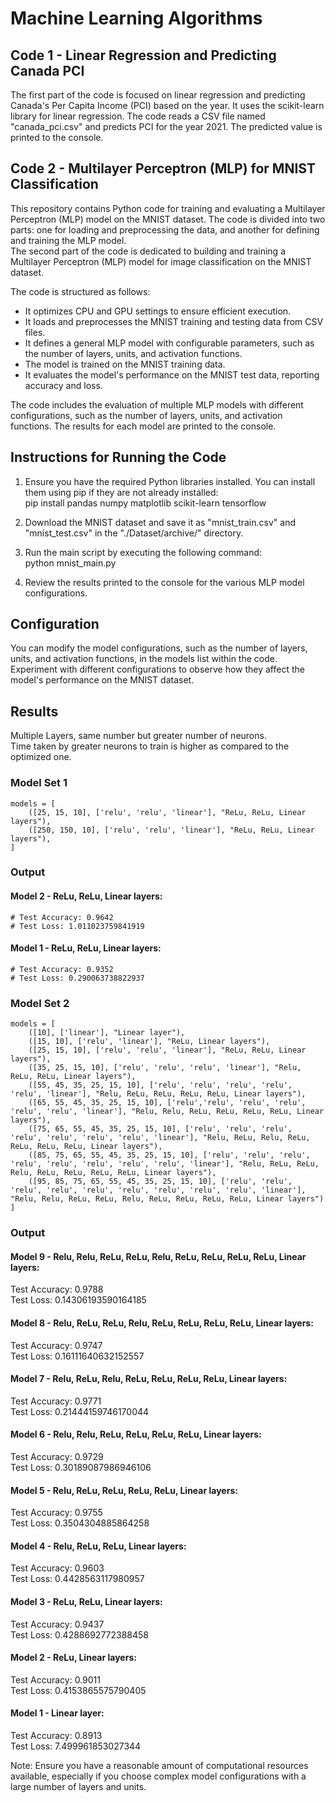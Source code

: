 # Machine Learning Algorithms

## Code 1 - Linear Regression and Predicting Canada PCI

The first part of the code is focused on linear regression and predicting Canada's Per Capita Income (PCI) based on the year. It uses the scikit-learn library for linear regression. The code reads a CSV file named "canada_pci.csv" and predicts PCI for the year 2021. The predicted value is printed to the console.

## Code 2 - Multilayer Perceptron (MLP) for MNIST Classification

This repository contains Python code for training and evaluating a Multilayer Perceptron (MLP) model on the MNIST dataset. The code is divided into two parts: one for loading and preprocessing the data, and another for defining and training the MLP model.  
The second part of the code is dedicated to building and training a Multilayer Perceptron (MLP) model for image classification on the MNIST dataset.  

The code is structured as follows:

- It optimizes CPU and GPU settings to ensure efficient execution.  
- It loads and preprocesses the MNIST training and testing data from CSV files.  
- It defines a general MLP model with configurable parameters, such as the number of layers, units, and activation functions.  
- The model is trained on the MNIST training data.  
- It evaluates the model's performance on the MNIST test data, reporting accuracy and loss.  

The code includes the evaluation of multiple MLP models with different configurations, such as the number of layers, units, and activation functions. The results for each model are printed to the console.  

## Instructions for Running the Code

1. Ensure you have the required Python libraries installed. You can install them using pip if they are not already installed:  
    pip install pandas numpy matplotlib scikit-learn tensorflow

2. Download the MNIST dataset and save it as "mnist_train.csv" and "mnist_test.csv" in the "./Dataset/archive/" directory.  

3. Run the main script by executing the following command:  
    python mnist_main.py

4. Review the results printed to the console for the various MLP model configurations.  

## Configuration

You can modify the model configurations, such as the number of layers, units, and activation functions, in the models list within the code. Experiment with different configurations to observe how they affect the model's performance on the MNIST dataset.

## Results

Multiple Layers, same number but greater number of neurons.  
Time taken by greater neurons to train is higher as compared to the optimized one.  

### Model Set 1

    models = [  
        ([25, 15, 10], ['relu', 'relu', 'linear'], "ReLu, ReLu, Linear layers"),  
        ([250, 150, 10], ['relu', 'relu', 'linear'], "ReLu, ReLu, Linear layers"),  
    ]

### Output

#### Model 2 - ReLu, ReLu, Linear layers:  
    # Test Accuracy: 0.9642  
    # Test Loss: 1.011023759841919  

#### Model 1 - ReLu, ReLu, Linear layers:  
    # Test Accuracy: 0.9352  
    # Test Loss: 0.290063738822937  

### Model Set 2  

    models = [  
        ([10], ['linear'], "Linear layer"),  
        ([15, 10], ['relu', 'linear'], "ReLu, Linear layers"),  
        ([25, 15, 10], ['relu', 'relu', 'linear'], "ReLu, ReLu, Linear layers"),  
        ([35, 25, 15, 10], ['relu', 'relu', 'relu', 'linear'], "Relu, ReLu, ReLu, Linear layers"),  
        ([55, 45, 35, 25, 15, 10], ['relu', 'relu', 'relu', 'relu', 'relu', 'linear'], "Relu, ReLu, ReLu, ReLu, ReLu, Linear layers"),  
        ([65, 55, 45, 35, 25, 15, 10], ['relu','relu', 'relu', 'relu', 'relu', 'relu', 'linear'], "Relu, Relu, ReLu, ReLu, ReLu, ReLu, Linear layers"),  
        ([75, 65, 55, 45, 35, 25, 15, 10], ['relu', 'relu', 'relu', 'relu', 'relu', 'relu', 'relu', 'linear'], "Relu, ReLu, Relu, ReLu, ReLu, ReLu, ReLu, Linear layers"),  
        ([85, 75, 65, 55, 45, 35, 25, 15, 10], ['relu', 'relu', 'relu', 'relu', 'relu', 'relu', 'relu', 'relu', 'linear'], "Relu, ReLu, ReLu, Relu, ReLu, ReLu, ReLu, ReLu, Linear layers"),  
        ([95, 85, 75, 65, 55, 45, 35, 25, 15, 10], ['relu', 'relu', 'relu', 'relu', 'relu', 'relu', 'relu', 'relu', 'relu', 'linear'], "Relu, Relu, ReLu, ReLu, Relu, ReLu, ReLu, ReLu, ReLu, Linear layers")  
    ]

### Output

#### Model 9 - Relu, Relu, ReLu, ReLu, Relu, ReLu, ReLu, ReLu, ReLu, Linear layers:  
Test Accuracy: 0.9788  
Test Loss: 0.14306193590164185  

#### Model 8 - Relu, ReLu, ReLu, Relu, ReLu, ReLu, ReLu, ReLu, Linear layers:  
Test Accuracy: 0.9747  
Test Loss: 0.16111640632152557  

#### Model 7 - Relu, ReLu, Relu, ReLu, ReLu, ReLu, ReLu, Linear layers:  
Test Accuracy: 0.9771  
Test Loss: 0.21444159746170044  

#### Model 6 - Relu, Relu, ReLu, ReLu, ReLu, ReLu, Linear layers:  
Test Accuracy: 0.9729  
Test Loss: 0.30189087986946106  

#### Model 5 - Relu, ReLu, ReLu, ReLu, ReLu, Linear layers:  
Test Accuracy: 0.9755  
Test Loss: 0.3504304885864258  

#### Model 4 - Relu, ReLu, ReLu, Linear layers:  
Test Accuracy: 0.9603  
Test Loss: 0.4428563117980957  

#### Model 3 - ReLu, ReLu, Linear layers:  
Test Accuracy: 0.9437  
Test Loss: 0.4288692772388458  

#### Model 2 - ReLu, Linear layers:  
Test Accuracy: 0.9011  
Test Loss: 0.4153865575790405  

#### Model 1 - Linear layer:  
Test Accuracy: 0.8913  
Test Loss: 7.499961853027344  

Note: Ensure you have a reasonable amount of computational resources available, especially if you choose complex model configurations with a large number of layers and units.
